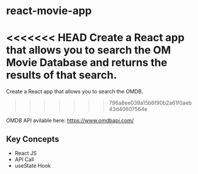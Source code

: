 # react-movie-app 

<<<<<<< HEAD
Create a React app that allows you to search the OM Movie Database and returns the results of that search. 
=======
Create a React app that allows you to search the OMDB. 
>>>>>>> 796a8ee039a15b6f90b2a61f0aeb43d40607564e

OMDB API avilable here: https://www.omdbapi.com/


## Key Concepts

* React JS
* API Call 
* useState Hook
